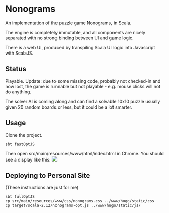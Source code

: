 # Nonograms
An implementation of the puzzle game Nonograms, in Scala.

The engine is completely immutable, and all components are nicely separated with no strong binding between UI and game logic.

There is a web UI, produced by transpiling Scala UI logic into Javascript with ScalaJS.

## Status
Playable.
Update: due to some missing code, probably not checked-in and now lost, the game is runnable but not playable - e.g. mouse clicks will not do anything.

The solver AI is coming along and can find a solvable 10x10 puzzle usually given 20 random boards or less, but it could be a lot smarter. 

## Usage
Clone the project.

```sbt fastOptJS```

Then open src/main/resources/www/html/index.html in Chrome.  You should see a display like this:
![](image.png)

## Deploying to Personal Site
(These instructions are just for me)

```
sbt fullOptJS
cp src/main/resources/www/css/nonograms.css ../www/hugo/static/css
cp target/scala-2.12/nonograms-opt.js ../www/hugo/static/js/
```
